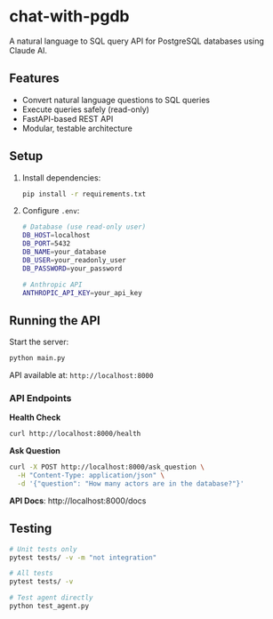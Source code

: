# chat-with-pgdb

A natural language to SQL query API for PostgreSQL databases using Claude AI.

## Features

- Convert natural language questions to SQL queries
- Execute queries safely (read-only)
- FastAPI-based REST API
- Modular, testable architecture

## Setup

1. Install dependencies:
   ```bash
   pip install -r requirements.txt
   ```

2. Configure `.env`:
   ```bash
   # Database (use read-only user)
   DB_HOST=localhost
   DB_PORT=5432
   DB_NAME=your_database
   DB_USER=your_readonly_user
   DB_PASSWORD=your_password
   
   # Anthropic API
   ANTHROPIC_API_KEY=your_api_key
   ```

## Running the API

Start the server:
```bash
python main.py
```

API available at: `http://localhost:8000`

### API Endpoints

**Health Check**
```bash
curl http://localhost:8000/health
```

**Ask Question**
```bash
curl -X POST http://localhost:8000/ask_question \
  -H "Content-Type: application/json" \
  -d '{"question": "How many actors are in the database?"}'
```

**API Docs**: http://localhost:8000/docs

## Testing

```bash
# Unit tests only
pytest tests/ -v -m "not integration"

# All tests
pytest tests/ -v

# Test agent directly
python test_agent.py
```
